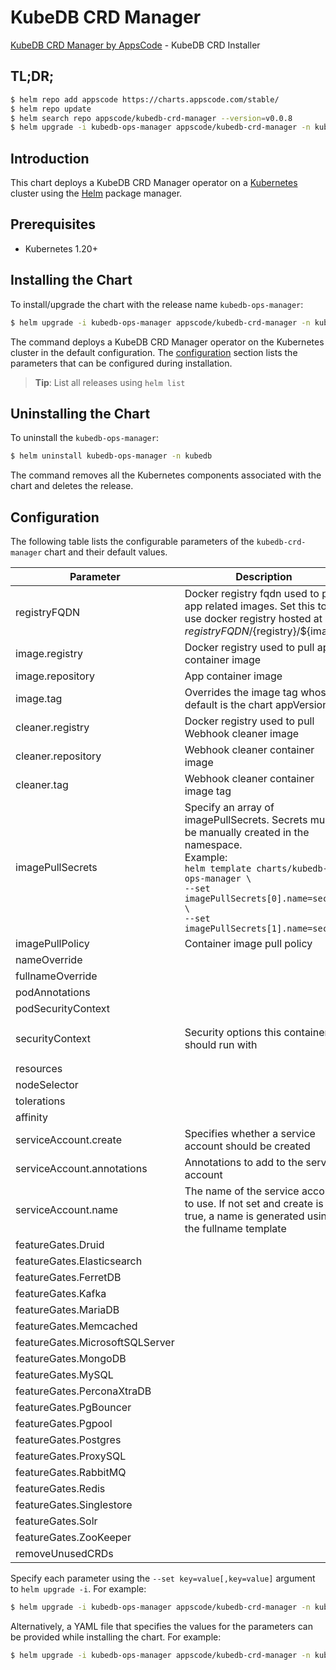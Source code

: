 # KubeDB CRD Manager

[KubeDB CRD Manager by AppsCode](https://github.com/kubedb) - KubeDB CRD Installer

## TL;DR;

```bash
$ helm repo add appscode https://charts.appscode.com/stable/
$ helm repo update
$ helm search repo appscode/kubedb-crd-manager --version=v0.0.8
$ helm upgrade -i kubedb-ops-manager appscode/kubedb-crd-manager -n kubedb --create-namespace --version=v0.0.8
```

## Introduction

This chart deploys a KubeDB CRD Manager operator on a [Kubernetes](http://kubernetes.io) cluster using the [Helm](https://helm.sh) package manager.

## Prerequisites

- Kubernetes 1.20+

## Installing the Chart

To install/upgrade the chart with the release name `kubedb-ops-manager`:

```bash
$ helm upgrade -i kubedb-ops-manager appscode/kubedb-crd-manager -n kubedb --create-namespace --version=v0.0.8
```

The command deploys a KubeDB CRD Manager operator on the Kubernetes cluster in the default configuration. The [configuration](#configuration) section lists the parameters that can be configured during installation.

> **Tip**: List all releases using `helm list`

## Uninstalling the Chart

To uninstall the `kubedb-ops-manager`:

```bash
$ helm uninstall kubedb-ops-manager -n kubedb
```

The command removes all the Kubernetes components associated with the chart and deletes the release.

## Configuration

The following table lists the configurable parameters of the `kubedb-crd-manager` chart and their default values.

|            Parameter            |                                                                                                                   Description                                                                                                                   |                                                                    Default                                                                     |
|---------------------------------|-------------------------------------------------------------------------------------------------------------------------------------------------------------------------------------------------------------------------------------------------|------------------------------------------------------------------------------------------------------------------------------------------------|
| registryFQDN                    | Docker registry fqdn used to pull app related images. Set this to use docker registry hosted at ${registryFQDN}/${registry}/${image}                                                                                                            | <code>ghcr.io</code>                                                                                                                           |
| image.registry                  | Docker registry used to pull app container image                                                                                                                                                                                                | <code>kubedb</code>                                                                                                                            |
| image.repository                | App container image                                                                                                                                                                                                                             | <code>kubedb-crd-manager</code>                                                                                                                |
| image.tag                       | Overrides the image tag whose default is the chart appVersion.                                                                                                                                                                                  | <code>""</code>                                                                                                                                |
| cleaner.registry                | Docker registry used to pull Webhook cleaner image                                                                                                                                                                                              | <code>appscode</code>                                                                                                                          |
| cleaner.repository              | Webhook cleaner container image                                                                                                                                                                                                                 | <code>kubectl-nonroot</code>                                                                                                                   |
| cleaner.tag                     | Webhook cleaner container image tag                                                                                                                                                                                                             | <code>v1.25</code>                                                                                                                             |
| imagePullSecrets                | Specify an array of imagePullSecrets. Secrets must be manually created in the namespace. <br> Example: <br> `helm template charts/kubedb-ops-manager \` <br> `--set imagePullSecrets[0].name=sec0 \` <br> `--set imagePullSecrets[1].name=sec1` | <code>[]</code>                                                                                                                                |
| imagePullPolicy                 | Container image pull policy                                                                                                                                                                                                                     | <code>IfNotPresent</code>                                                                                                                      |
| nameOverride                    |                                                                                                                                                                                                                                                 | <code>""</code>                                                                                                                                |
| fullnameOverride                |                                                                                                                                                                                                                                                 | <code>""</code>                                                                                                                                |
| podAnnotations                  |                                                                                                                                                                                                                                                 | <code>{}</code>                                                                                                                                |
| podSecurityContext              |                                                                                                                                                                                                                                                 | <code>{}</code>                                                                                                                                |
| securityContext                 | Security options this container should run with                                                                                                                                                                                                 | <code>{"allowPrivilegeEscalation":false,"capabilities":{"drop":["ALL"]},"runAsNonRoot":true,"seccompProfile":{"type":"RuntimeDefault"}}</code> |
| resources                       |                                                                                                                                                                                                                                                 | <code>{}</code>                                                                                                                                |
| nodeSelector                    |                                                                                                                                                                                                                                                 | <code>{}</code>                                                                                                                                |
| tolerations                     |                                                                                                                                                                                                                                                 | <code>[]</code>                                                                                                                                |
| affinity                        |                                                                                                                                                                                                                                                 | <code>{}</code>                                                                                                                                |
| serviceAccount.create           | Specifies whether a service account should be created                                                                                                                                                                                           | <code>true</code>                                                                                                                              |
| serviceAccount.annotations      | Annotations to add to the service account                                                                                                                                                                                                       | <code>{}</code>                                                                                                                                |
| serviceAccount.name             | The name of the service account to use. If not set and create is true, a name is generated using the fullname template                                                                                                                          | <code></code>                                                                                                                                  |
| featureGates.Druid              |                                                                                                                                                                                                                                                 | <code>false</code>                                                                                                                             |
| featureGates.Elasticsearch      |                                                                                                                                                                                                                                                 | <code>false</code>                                                                                                                             |
| featureGates.FerretDB           |                                                                                                                                                                                                                                                 | <code>false</code>                                                                                                                             |
| featureGates.Kafka              |                                                                                                                                                                                                                                                 | <code>false</code>                                                                                                                             |
| featureGates.MariaDB            |                                                                                                                                                                                                                                                 | <code>false</code>                                                                                                                             |
| featureGates.Memcached          |                                                                                                                                                                                                                                                 | <code>false</code>                                                                                                                             |
| featureGates.MicrosoftSQLServer |                                                                                                                                                                                                                                                 | <code>false</code>                                                                                                                             |
| featureGates.MongoDB            |                                                                                                                                                                                                                                                 | <code>false</code>                                                                                                                             |
| featureGates.MySQL              |                                                                                                                                                                                                                                                 | <code>false</code>                                                                                                                             |
| featureGates.PerconaXtraDB      |                                                                                                                                                                                                                                                 | <code>false</code>                                                                                                                             |
| featureGates.PgBouncer          |                                                                                                                                                                                                                                                 | <code>false</code>                                                                                                                             |
| featureGates.Pgpool             |                                                                                                                                                                                                                                                 | <code>false</code>                                                                                                                             |
| featureGates.Postgres           |                                                                                                                                                                                                                                                 | <code>false</code>                                                                                                                             |
| featureGates.ProxySQL           |                                                                                                                                                                                                                                                 | <code>false</code>                                                                                                                             |
| featureGates.RabbitMQ           |                                                                                                                                                                                                                                                 | <code>false</code>                                                                                                                             |
| featureGates.Redis              |                                                                                                                                                                                                                                                 | <code>false</code>                                                                                                                             |
| featureGates.Singlestore        |                                                                                                                                                                                                                                                 | <code>false</code>                                                                                                                             |
| featureGates.Solr               |                                                                                                                                                                                                                                                 | <code>false</code>                                                                                                                             |
| featureGates.ZooKeeper          |                                                                                                                                                                                                                                                 | <code>false</code>                                                                                                                             |
| removeUnusedCRDs                |                                                                                                                                                                                                                                                 | <code>false</code>                                                                                                                             |


Specify each parameter using the `--set key=value[,key=value]` argument to `helm upgrade -i`. For example:

```bash
$ helm upgrade -i kubedb-ops-manager appscode/kubedb-crd-manager -n kubedb --create-namespace --version=v0.0.8 --set registryFQDN=ghcr.io
```

Alternatively, a YAML file that specifies the values for the parameters can be provided while
installing the chart. For example:

```bash
$ helm upgrade -i kubedb-ops-manager appscode/kubedb-crd-manager -n kubedb --create-namespace --version=v0.0.8 --values values.yaml
```
